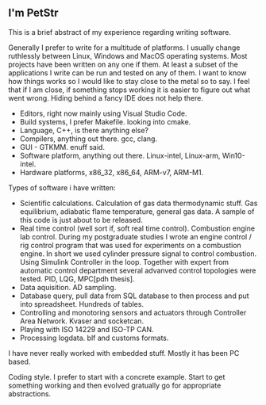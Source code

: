 ## I'm PetStr 

This is a brief abstract of my experience regarding writing software.

Generally I prefer to write for a multitude of platforms. I usually change ruthlessly between Linux, Windows and MacOS operating systems. Most projects have been  written on any one if them. At least a subset of the applications I write can be run and tested on any of them. I want to know how things works so I would like to stay close to the metal so to say. I feel that if I am close, if something stops working it is easier to figure out what went wrong. Hiding behind a fancy IDE does not help there. 

* Editors, right now mainly using Visual Studio Code.
* Build systems, I prefer Makefile. looking into cmake.  
* Language, C++, is there anything else?
* Compilers, anything out there. gcc, clang.
* GUI - GTKMM. enuff said.
* Software platform, anything out there. Linux-intel, Linux-arm, Win10-intel.
* Hardware platforms, x86_32, x86_64, ARM-v7, ARM-M1.

Types of software i have written:
* Scientific calculations. Calculation of gas data thermodynamic stuff. Gas equilibrium, adiabatic flame temperature, general gas data. A sample of this code is just about to be released. 
* Real time control (well sort if, soft real time control). Combustion engine lab control. During my postgraduate studies I wrote an engine control / rig control program that was used for experiments on a combustion engine. In short we used cylinder pressure signal to control combustion. Using Simulink Controller in the loop. Together with expert from automatic control department several advanved control topologies were tested. PID, LQG, MPC[pdh thesis].
* Data aquisition. AD sampling.
* Database query, pull data from SQL database to then process and put into spreadsheet. Hundreds of tables.
* Controlling and monotoring sensors and actuators through Controller Area Network. Kvaser and socketcan.
* Playing with ISO 14229 and ISO-TP CAN. 
* Processing logdata. blf and customs formats. 

I have never really worked with embedded stuff. Mostly it has been PC based. 

Coding style. I prefer to start with a concrete example. Start to get something working and then evolved gratually go for appropriate abstractions. 

<!--
- 👋 Hi, I’m @PetStr
- 👀 I’m interested in life
- 🌱 I’m currently learning life
- 💞️ I’m looking to collaborate on ...
- 📫 How to reach me ...
-->
